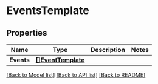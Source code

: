 # EventsTemplate

## Properties

Name | Type | Description | Notes
------------ | ------------- | ------------- | -------------
**Events** | [**[]EventTemplate**](EventTemplate.md) |  | 

[[Back to Model list]](../README.md#documentation-for-models) [[Back to API list]](../README.md#documentation-for-api-endpoints) [[Back to README]](../README.md)


